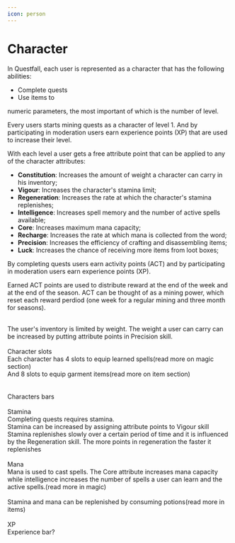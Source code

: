 ```yaml
---
icon: person
---
```


# Character

In Questfall, each user is represented as a character that has the following abilities:

* Complete quests
* Use items to&#x20;

numeric parameters, the most important of which is the number of level.&#x20;

Every users starts mining quests as a character of level 1. And by participating in moderation users earn experience points (XP) that are used to increase their level.

With each level a user gets a free attribute point that can be applied to any of the character attributes:

* **Constitution**: Increases the amount of weight a character can carry in his inventory;
* **Vigour**: Increases the character's stamina limit;
* **Regeneration**: Increases the rate at which the character's stamina replenishes;
* **Intelligence**: Increases spell memory and the number of active spells available;
* **Core**: Increases maximum mana capacity;
* **Recharge**: Increases the rate at which mana is collected from the word;
* **Precision**: Increases the efficiency of crafting and disassembling items;
* **Luck**: Increases the chance of receiving more items from loot boxes;

By completing quests users earn activity points (ACT) and by participating in moderation users earn experience points (XP).

Earned ACT points are used to distribute reward at the end of the week and at the end of the season. ACT can be thought of as a mining power, which reset each reward perdiod (one week for a regular mining and three month for seasons).

\
The user's inventory is limited by weight. The weight a user can carry can be increased by putting attribute points in Precision skill. \
\
Character slots\
Each character has 4 slots to equip learned spells(read more on magic section)\
And 8 slots to equip garment items(read more on item section)\
\
\
Characters bars\
\
Stamina \
Completing quests requires stamina. \
Stamina can be increased by assigning attribute points to Vigour skill \
Stamina replenishes slowly over a certain period of time and it is influenced by the Regeneration skill. The more points in regeneration the faster it replenishes\
\
Mana\
Mana is used to cast spells. The Core attribute increases mana capacity while intelligence increases the number of spells a user can learn and the active spells.(read more in magic)\
\
Stamina and mana can be replenished by consuming potions(read more in items)\
\
XP\
Experience bar?

